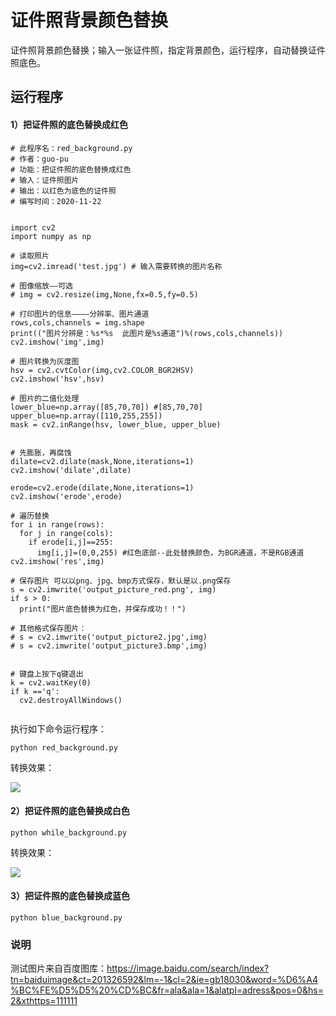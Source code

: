 # 证件照背景颜色替换
证件照背景颜色替换；输入一张证件照，指定背景颜色，运行程序，自动替换证件照底色。

## 运行程序
#### 1）把证件照的底色替换成红色
```shell
# 此程序名：red_background.py
# 作者：guo-pu
# 功能：把证件照的底色替换成红色
# 输入：证件照图片
# 输出：以红色为底色的证件照
# 编写时间：2020-11-22


import cv2
import numpy as np

# 读取照片
img=cv2.imread('test.jpg') # 输入需要转换的图片名称

# 图像缩放——可选
# img = cv2.resize(img,None,fx=0.5,fy=0.5)

# 打印图片的信息————分辨率、图片通道
rows,cols,channels = img.shape
print(("图片分辨是：%s*%s  此图片是%s通道")%(rows,cols,channels))
cv2.imshow('img',img)

# 图片转换为灰度图
hsv = cv2.cvtColor(img,cv2.COLOR_BGR2HSV)
cv2.imshow('hsv',hsv)

# 图片的二值化处理
lower_blue=np.array([85,70,70]) #[85,70,70]
upper_blue=np.array([110,255,255])
mask = cv2.inRange(hsv, lower_blue, upper_blue)


# 先膨胀，再腐蚀
dilate=cv2.dilate(mask,None,iterations=1)
cv2.imshow('dilate',dilate)

erode=cv2.erode(dilate,None,iterations=1)
cv2.imshow('erode',erode)

# 遍历替换
for i in range(rows):
  for j in range(cols):
    if erode[i,j]==255:
      img[i,j]=(0,0,255) #红色底部--此处替换颜色，为BGR通道，不是RGB通道
cv2.imshow('res',img)

# 保存图片 可以以png、jpg、bmp方式保存，默认是以.png保存
s = cv2.imwrite('output_picture_red.png', img)
if s > 0:
  print("图片底色替换为红色，并保存成功！！")

# 其他格式保存图片：
# s = cv2.imwrite('output_picture2.jpg',img)
# s = cv2.imwrite('output_picture3.bmp',img)


# 键盘上按下q键退出
k = cv2.waitKey(0)
if k =='q':
  cv2.destroyAllWindows()


```
执行如下命令运行程序：

```shell
python red_background.py
```
转换效果：

<img src="https://github.com/guo-pu/ID_photo_background_color/blob/master/%E8%BD%AC%E6%8D%A2%E6%95%88%E6%9E%9C%E5%9B%BE/%E8%BD%AC%E6%8D%A2%E4%B8%BA%E7%BA%A2%E8%89%B2%E5%BA%95%E5%9B%BE.png" /><br/>

#### 2）把证件照的底色替换成白色

```shell
python while_background.py
```
转换效果：

<img src="https://github.com/guo-pu/ID_photo_background_color/blob/master/%E8%BD%AC%E6%8D%A2%E6%95%88%E6%9E%9C%E5%9B%BE/%E8%BD%AC%E6%8D%A2%E4%B8%BA%E7%99%BD%E8%89%B2%E5%BA%95%E5%9B%BE.png" /><br/>

#### 3）把证件照的底色替换成蓝色

```shell
python blue_background.py
```

### 说明
测试图片来自百度图库：https://image.baidu.com/search/index?tn=baiduimage&ct=201326592&lm=-1&cl=2&ie=gb18030&word=%D6%A4%BC%FE%D5%D5%20%CD%BC&fr=ala&ala=1&alatpl=adress&pos=0&hs=2&xthttps=111111
